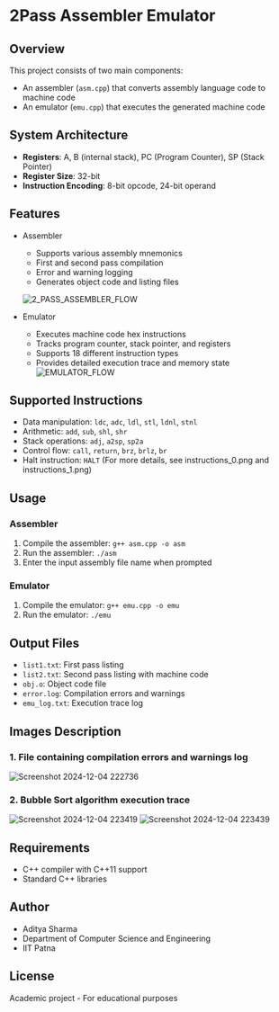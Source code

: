 # 2Pass Assembler Emulator

## Overview
This project consists of two main components:
- An assembler (`asm.cpp`) that converts assembly language code to machine code
- An emulator (`emu.cpp`) that executes the generated machine code
  
## System Architecture
* **Registers**: A, B (internal stack), PC (Program Counter), SP (Stack Pointer)
* **Register Size**: 32-bit
* **Instruction Encoding**: 8-bit opcode, 24-bit operand

## Features
- Assembler
  - Supports various assembly mnemonics
  - First and second pass compilation
  - Error and warning logging
  - Generates object code and listing files
  
  ![2_PASS_ASSEMBLER_FLOW](https://github.com/user-attachments/assets/3491bf75-6282-4bc4-98e4-844d28ed33c6)

- Emulator
  - Executes machine code hex instructions
  - Tracks program counter, stack pointer, and registers
  - Supports 18 different instruction types
  - Provides detailed execution trace and memory state
  ![EMULATOR_FLOW](https://github.com/user-attachments/assets/19a1edc8-f46c-4201-be4f-0cc2feba5e64)

## Supported Instructions
- Data manipulation: `ldc`, `adc`, `ldl`, `stl`, `ldnl`, `stnl`
- Arithmetic: `add`, `sub`, `shl`, `shr`
- Stack operations: `adj`, `a2sp`, `sp2a`
- Control flow: `call`, `return`, `brz`, `brlz`, `br`
- Halt instruction: `HALT`
(For more details, see instructions_0.png and instructions_1.png)

## Usage

### Assembler
1. Compile the assembler: `g++ asm.cpp -o asm`
2. Run the assembler: `./asm`
3. Enter the input assembly file name when prompted

### Emulator
1. Compile the emulator: `g++ emu.cpp -o emu`
2. Run the emulator: `./emu`

## Output Files
- `list1.txt`: First pass listing
- `list2.txt`: Second pass listing with machine code
- `obj.o`: Object code file
- `error.log`: Compilation errors and warnings
- `emu_log.txt`: Execution trace log

## Images Description
### 1. File containing compilation errors and warnings log

![Screenshot 2024-12-04 222736](https://github.com/user-attachments/assets/a3342e05-5683-4ea5-9c5f-9522408fe5e7)

### 2. Bubble Sort algorithm execution trace

![Screenshot 2024-12-04 223419](https://github.com/user-attachments/assets/056a70aa-d091-4b94-b011-3fea9f9fbf7a)
![Screenshot 2024-12-04 223439](https://github.com/user-attachments/assets/0c7a086b-91fe-4d8e-a99d-259e5cabca03)

## Requirements
- C++ compiler with C++11 support
- Standard C++ libraries

## Author
- Aditya Sharma
- Department of Computer Science and Engineering
- IIT Patna

## License
Academic project - For educational purposes
